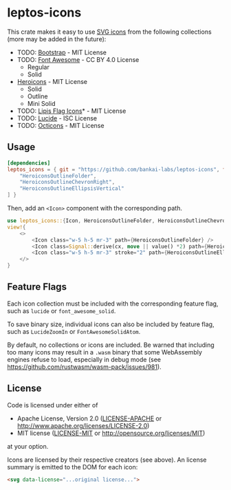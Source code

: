 # leptos-icons
This crate makes it easy to use [SVG icons](#) from the following collections (more may be added in the future):

- TODO: [Bootstrap](https://icons.getbootstrap.com/) - MIT License
- TODO: [Font Awesome](https://fontawesome.com/icons) - CC BY 4.0 License
  - Regular
  - Solid
- [Heroicons](https://github.com/tailwindlabs/heroicons) - MIT License
  - Solid
  - Outline
  - Mini Solid
- TODO: [Lipis Flag Icons](https://github.com/lipis/flag-icons)* - MIT License
- TODO: [Lucide](https://github.com/lucide-icons/lucide) - ISC License
- TODO: [Octicons](https://primer.style/octicons/) - MIT License

## Usage

<!--Use the [gallery]() to find icons you like, and add them as feature flags.-->

```toml
[dependencies]
leptos_icons = { git = "https://github.com/bankai-labs/leptos-icons", features = [
    "HeroiconsOutlineFolder",
    "HeroiconsOutlineChevronRight",
    "HeroiconsOutlineEllipsisVertical"
] }
```

Then, add an `<Icon>` component with the corresponding path.

```rust
use leptos_icons::{Icon, HeroiconsOutlineFolder, HeroiconsOutlineChevronRight, HeroiconsOutlineEllipsisVertical};
view!{
    <>
        <Icon class="w-5 h-5 mr-3" path={HeroiconsOutlineFolder} />
        <Icon class=Signal::derive(cx, move || value() *2) path={HeroiconsOutlineChevronRight} />
        <Icon class="w-5 h-5 mr-3" stroke="2" path={HeroiconsOutlineEllipsisVertical} />
    </>
}
```

## Feature Flags

Each icon collection must be included with the corresponding feature flag, such as `lucide` or `font_awesome_solid`.

To save binary size, individual icons can also be included by feature flag, such as `LucideZoomIn` or `FontAwesomeSolidAtom`.

By default, no collections or icons are included. Be warned that including too many icons may result in a `.wasm` binary
that some WebAssembly engines refuse to load, especially in debug mode (see https://github.com/rustwasm/wasm-pack/issues/981).

## License

Code is licensed under either of

 * Apache License, Version 2.0
   ([LICENSE-APACHE](LICENSE-APACHE) or http://www.apache.org/licenses/LICENSE-2.0)
 * MIT license
   ([LICENSE-MIT](LICENSE-MIT) or http://opensource.org/licenses/MIT)

at your option.

Icons are licensed by their respective creators (see above). An license summary is emitted to the DOM for each icon:
```html
<svg data-license="...original license...">
```
